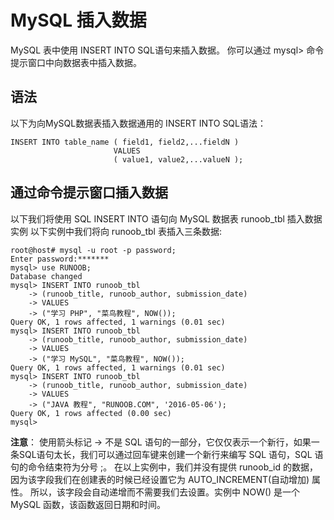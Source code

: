 # MySQL 插入数据
MySQL 表中使用 INSERT INTO SQL语句来插入数据。
你可以通过 mysql> 命令提示窗口中向数据表中插入数据。
## 语法
以下为向MySQL数据表插入数据通用的 INSERT INTO SQL语法：
```
INSERT INTO table_name ( field1, field2,...fieldN )
                       VALUES
                       ( value1, value2,...valueN );
```


## 通过命令提示窗口插入数据
以下我们将使用 SQL INSERT INTO 语句向 MySQL 数据表 runoob_tbl 插入数据
实例
以下实例中我们将向 runoob_tbl 表插入三条数据:
```
root@host# mysql -u root -p password;
Enter password:*******
mysql> use RUNOOB;
Database changed
mysql> INSERT INTO runoob_tbl 
    -> (runoob_title, runoob_author, submission_date)
    -> VALUES
    -> ("学习 PHP", "菜鸟教程", NOW());
Query OK, 1 rows affected, 1 warnings (0.01 sec)
mysql> INSERT INTO runoob_tbl
    -> (runoob_title, runoob_author, submission_date)
    -> VALUES
    -> ("学习 MySQL", "菜鸟教程", NOW());
Query OK, 1 rows affected, 1 warnings (0.01 sec)
mysql> INSERT INTO runoob_tbl
    -> (runoob_title, runoob_author, submission_date)
    -> VALUES
    -> ("JAVA 教程", "RUNOOB.COM", '2016-05-06');
Query OK, 1 rows affected (0.00 sec)
mysql>
```

**注意**： 使用箭头标记 -> 不是 SQL 语句的一部分，它仅仅表示一个新行，如果一条SQL语句太长，我们可以通过回车键来创建一个新行来编写 SQL 语句，SQL 语句的命令结束符为分号 ;。
在以上实例中，我们并没有提供 runoob_id 的数据，因为该字段我们在创建表的时候已经设置它为 AUTO_INCREMENT(自动增加) 属性。 所以，该字段会自动递增而不需要我们去设置。实例中 NOW() 是一个 MySQL 函数，该函数返回日期和时间。